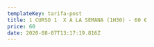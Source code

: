 ```yaml
---
templateKey: tarifa-post
title: 1 CURSO 1  X A LA SEMANA (1H30) - 60 €
price: 60
date: 2020-08-07T13:17:19.816Z
---
```

